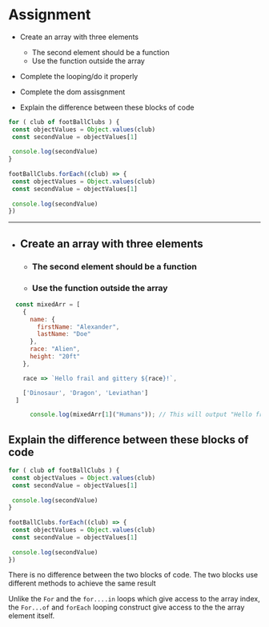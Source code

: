 
# Assignment

* Create an array with three elements  
  * The second element should be a function  
  * Use the function outside the array  
* Complete the looping/do it properly  
* Complete the dom assisgnment  

* Explain the difference between these blocks of code
```js
for ( club of footBallClubs ) {
 const objectValues = Object.values(club)
 const secondValue = objectValues[1]
 
 console.log(secondValue)
}
 
footBallClubs.forEach((club) => {
 const objectValues = Object.values(club)
 const secondValue = objectValues[1]
 
 console.log(secondValue)
})
```
***********************************************************************************************************************************

* ## Create an array with three elements  
  * ### The second element should be a function  
  * ### Use the function outside the array  

```js
  const mixedArr = [
    {
      name: {
        firstName: "Alexander",
        lastName: "Doe"
      },
      race: "Alien",
      height: "20ft"
    },

    race => `Hello frail and gittery ${race}!`,

    ['Dinosaur', 'Dragon', 'Leviathan']
  ]

      console.log(mixedArr[1]("Humans")); // This will output "Hello frail and gittery humans"  
```

## Explain the difference between these blocks of code  

```js
for ( club of footBallClubs ) {
 const objectValues = Object.values(club)
 const secondValue = objectValues[1]
 
 console.log(secondValue)
}
 
footBallClubs.forEach((club) => {
 const objectValues = Object.values(club)
 const secondValue = objectValues[1]
 
 console.log(secondValue)
})
```
There is no difference between the two blocks of code. The two blocks use different methods to achieve the same result

Unlike the `For` and the `for....in` loops which give access to the array index, the `For...of` and `forEach` looping construct give access to the the array element itself.  





